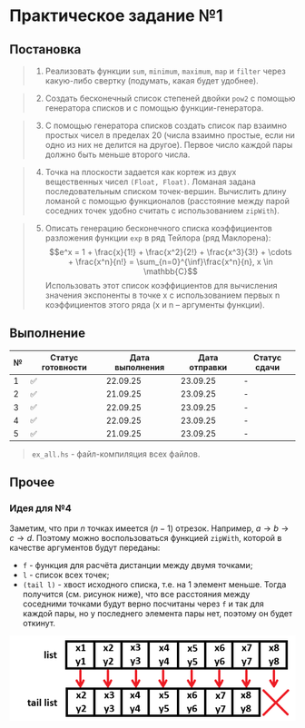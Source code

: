 # Практическое задание №1


## Постановка

> 1. Реализовать функции `sum`, `minimum`, `maximum`, `map` и `filter` через какую-либо свертку (подумать, какая будет удобнее).

> 2. Создать бесконечный список степеней двойки `pow2` с помощью генератора списков и с помощью функции-генератора.

> 3. С помощью генератора списков создать список пар взаимно простых чисел в пределах 20 (числа взаимно простые, если ни одно из них не делится на другое). Первое число каждой пары должно быть меньше второго числа.

> 4. Точка на плоскости задается как кортеж из двух вещественных чисел `(Float, Float)`. Ломаная задана последовательным списком точек-вершин. Вычислить длину ломаной с помощью функционалов (расстояние между парой соседних точек удобно считать с использованием `zipWith`).

> 5. Описать генерацию бесконечного списка коэффициентов разложения функции `exp` в ряд Тейлора (ряд Маклорена):
> $$e^x = 1 + \frac{x}{1!} + \frac{x^2}{2!} + \frac{x^3}{3!} + \cdots + \frac{x^n}{n!} = \sum_{n=0}^{\inf}\frac{x^n}{n}, x \in \mathbb{C}$$
> Использовать этот список коэффициентов для вычисления значения экспоненты в точке х с использованием первых n коэффициентов этого ряда (х и n – аргументы функции).


## Выполнение


| № | Статус готовности | Дата выполнения | Дата отправки| Статус сдачи |
| --- | --- | --- | --- | --- |
| 1 | ✅ | 22.09.25 | 23.09.25 | - |
| 2 | ✅ | 21.09.25 | 23.09.25 | - |
| 3 | ✅ | 22.09.25 | 23.09.25 | - |
| 4 | ✅ | 22.09.25 | 23.09.25 | - |
| 5 | ✅ | 21.09.25 | 23.09.25 | - |

> `ex_all.hs` - файл-компиляция всех файлов.


## Прочее

### Идея для №4

Заметим, что при $n$ точках имеется $(n-1)$ отрезок.
Например, $a\rightarrow b \rightarrow c \rightarrow d$.
Поэтому можно воспользоваться функцией `zipWith`, которой в качестве аргументов будут переданы:
-  `f` - функция для расчёта дистанции между двумя точками;
- `l` - список всех точек;
- `(tail l)` - хвост исходного списка, т.е. на 1 элемент меньше.
Тогда получится (см. рисунок ниже), что все расстояния между соседними точками будут верно посчитаны через `f` и так для каждой пары, но у последнего элемента пары нет, поэтому он будет откинут.

![alt text](image.png)